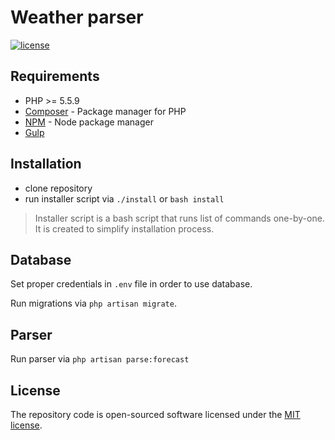 # Weather parser

[![license](https://img.shields.io/github/license/mashape/apistatus.svg?maxAge=2592000)](http://opensource.org/licenses/MIT)

## Requirements

- PHP >= 5.5.9
- [Composer](https://getcomposer.org/download/) - Package manager for PHP
- [NPM](https://npmjs.org/) - Node package manager
- [Gulp](https://github.com/gulpjs/gulp/blob/master/docs/getting-started.md#getting-started)

## Installation

- clone repository
- run installer script via `./install` or `bash install`

> Installer script is a bash script that runs list of commands one-by-one. It is created to simplify installation process.

## Database

Set proper credentials in `.env` file in order to use database.

Run migrations via `php artisan migrate`.

## Parser

Run parser via `php artisan parse:forecast`

## License

The repository code is open-sourced software licensed under the [MIT license](http://opensource.org/licenses/MIT).
